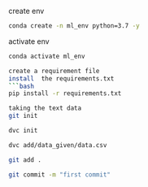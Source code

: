 create env

```bash
conda create -n ml_env python=3.7 -y
```
activate env
```bash
conda activate ml_env

create a requirement file
install  the requirements.txt
```bash
pip install -r requirements.txt

taking the text data
git init

dvc init

dvc add/data_given/data.csv

git add .

git commit -m "first commit"


